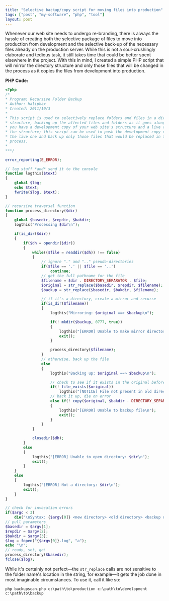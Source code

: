 ```yaml
---
title: "Selective backup/copy script for moving files into production"
tags: ["post", "my-software", "php", "tool"]
layout: post
---
```


Whenever our web site needs to undergo re-branding, there is always the
hassle of creating both the selective package of files to move into
production from development and the selective back-up of the necessary
files already on the production server. While this is not a
soul-crushingly elaborate and tedious task, it still takes time that
could be better spent elsewhere in the project. With this in mind, I
created a simple PHP script that will mirror the directory structure and
only those files that will be changed in the process as it copies the
files from development into production.<!--more-->

**PHP Code:**

```php
<?php
/*
* Program: Recursive Folder Backup
* Author: haliphax
* Created: 2011/10/3
*
* This script is used to selectively replace folders and files in a directory
* structure, backing up the affected files and folders as it goes along. Say
* you have a development copy of your web site's structure and a live copy of
* the structure; this script can be used to push the development copy over
* the live one and back up only those files that would be replaced in the
* process.
*
***/

error_reporting(E_ERROR);

// log stuff *and* send it to the console
function logthis($text)
{
	global $log;
	echo $text;
	fwrite($log, $text);
}

// recursive traversal function
function process_directory($dir)
{
	global $basedir, $repdir, $bakdir;
	logthis("Processing $dir\n");

	if(is_dir($dir))
	{
		if($dh = opendir($dir))
		{
			while(($file = readdir($dh)) !== false)
			{
				// ignore "." and ".." pseudo-directories
				if($file == '.' || $file == '..')
					continue;
				// get the full pathname for the file
				$filename = $dir . DIRECTORY_SEPARATOR . $file;
				$original = str_replace($basedir, $repdir, $filename);
				$backup = str_replace($basedir, $bakdir, $filename);

				// if it's a directory, create a mirror and recurse
				if(is_dir($filename))
				{
					logthis("Mirroring: $original ==> $backup\n");

					if(! mkdir($backup, 0777, true))
					{
						logthis("[ERROR] Unable to make mirror directory $backup\n");
						exit();
					}

					process_directory($filename);
				}
				// otherwise, back up the file
				else
				{
					logthis("Backing up: $original ==> $backup\n");

					// check to see if it exists in the original before backing it up
					if(! file_exists($original))
						logthis("[NOTICE] File not present in old directory\n");
					// back it up, die on error
					else if(! copy($original, $bakdir . DIRECTORY_SEPARATOR . $file))
					{
						logthis("[ERROR] Unable to backup file\n");
						exit();
					}
				}
			}

			closedir($dh);
		}
		else
		{
			logthis("[ERROR] Unable to open directory: $dir\n");
			exit();
		}
	}
	else
	{
		logthis("[ERROR] Not a directory: $dir\n");
		exit();
	}
}

// check for invocation errors
if($argc < 3)
	die("\nSyntax: {$argv[0]} <new directory> <old directory> <backup directory>\n");
// pull parameters
$basedir = $argv[1];
$repdir = $argv[2];
$bakdir = $argv[3];
$log = fopen("{$argv[0]}.log", "a");
echo "\n";
// ready, set, go!
process_directory($basedir);
fclose($log);
```

While it's certainly not perfect—the `str_replace` calls are not
sensitive to the folder name's location in the string, for example—it
gets the job done in most imaginable circumstances. To use it, call it
like so:

    php backupscan.php c:\path\to\production c:\path\to\development c:\path\to\backup
